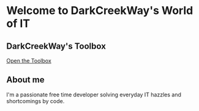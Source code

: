 # Welcome to DarkCreekWay's World of IT

## DarkCreekWay's Toolbox

[Open the Toolbox](./toolbox/index.md)

## About me

I'm a passionate free time developer solving everyday IT hazzles and shortcomings by code.
